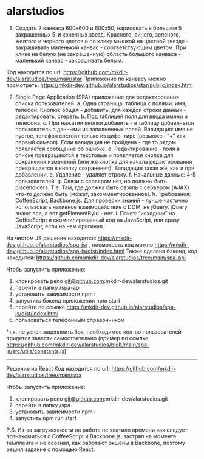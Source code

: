 # alarstudios

1. Создать 2 канваса 600x600 и 600x50, нарисовать в большем 5 закрашенных 5-и конечных звезд. Красного, синего, зеленого, желтого и черного цветов и по клику мышкой на цветной звезде - 
закрашивать маленький канвас - соответствующим цветом. При клике на белую (не закрашенную) область большого канваса - маленький канвас - закрашивать белым.

Код находится по url: https://github.com/mkdir-dev/alarstudios/tree/main/star
Приложение по канвасу можно посмотреть: https://mkdir-dev.github.io/alarstudios/star/public/index.html

2. Single Page Application (SPA) приложение для редактирования списка пользователей:
a. Одна страница, таблица с полями: имя, телефон. Кнопки: общая - добавить, для каждой строки данных - редактировать, стереть.
b. Под таблицей поля для ввода имени и телефона.
c. При нажатии кнопки добавить - в таблицу добавляется пользователь с данными из заполненных полей. Валидация: имя не пустое, телефон состоит только из цифр, тире (возможен “+” как первый символ). 
Если валидация не пройдена - где то рядом появляется сообщение об ошибке.
d. Редактирование - поля в списке превращаются в текстовые и появляется кнопка для сохранения изменений (или же кнопка для начала редактирования превращается в кнопку сохранения). Валидация такая же, 
как и при добавлении.
e. Удаление - удаляет строку.
f. Начальные данные: 4-5 пользователей.
g. Связи с сервером нет, но должны быть placeholders. Т.е. Там, где должна быть свзяль с сервером (AJAX) что-то должно быть (может, закомментированное).
h. Требования: CoffeeScript, Backbone.js. Для проверки знаний - лучше частично использовать нативное взаимодействие с DOM, не jQuery. jQuery знают все, а вот getElementById - нет.
i. Пакет: “исходник” на CoffeeScript и скомпилированный код на JavaScript, или сразу JavaScript, если на нем оригинал.

На чистом JS решение находится: https://mkdir-dev.github.io/alarstudios/spa-js/ , посмотреть код можно https://mkdir-dev.github.io/alarstudios/spa-js/dist/index.html
Также сделана бэкенд, код находится: https://github.com/mkdir-dev/alarstudios/tree/main/spa-api

Чтобы запустить приложение:
1) клонировать репо git@github.com:mkdir-dev/alarstudios.git
2) перейти в папку /spa-api
3) установить зависимости npm i
4) запустить бэкенд приложения npm start
5) перейти по ссылке https://mkdir-dev.github.io/alarstudios/spa-js/dist/index.html
6) пользоваться телефонным справочником

*т.к. не успел задеплоить бэк, необходимое кол-во пользователей придется завести самостоятельно (пример по ссылке https://github.com/mkdir-dev/alarstudios/blob/main/spa-js/src/utils/constants.js)

- - -
Решение на React
Код находится по url: https://github.com/mkdir-dev/alarstudios/tree/main/spa

Чтобы запустить приложение:
1) клонировать репо git@github.com:mkdir-dev/alarstudios.git
2) перейти в папку /spa
3) установить зависимости npm i
4) запустить npm run start

P.S. Из-за загруженности на работе не хватило времени как следует познакомиться с CoffeeScript и Backbone.js, застрял на моменте темплейта и не осознал, как работают экшены в Backbone, поэтому решил задание c помощью React.
